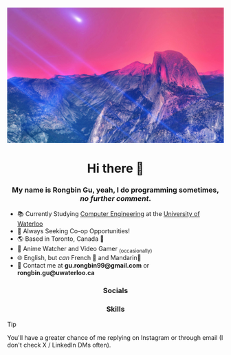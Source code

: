 ![Pink sky across majestic mountains](https://github.com/Rongbin99/Rongbin99/blob/main/Wallpaper2.jpg)

<div align="center">

# Hi there 👋

</div>

<div align="center">

### My name is Rongbin Gu, yeah, I do programming sometimes, _no further comment_. 

</div>

- 📚 Currently Studying [Computer Engineering](https://ece.uwaterloo.ca/) at the [University of Waterloo](https://uwaterloo.ca/)
- 💼 Always Seeking Co-op Opportunities!
- 🌎 Based in Toronto, Canada 🍁
- 🍿 Anime Watcher and Video Gamer <sub>(occasionally)
- 🌐 English, but *can* French 🥖 and Mandarin🏮
- 📨 Contact me at __gu.rongbin99@gmail.com__ or __rongbin.gu@uwaterloo.ca__

<div align="center">

### Socials

</div>


<div align="center">

### Skills

</div>


> [!TIP]
> You'll have a greater chance of me replying on Instagram or through email (I don't check X / LinkedIn DMs often).
